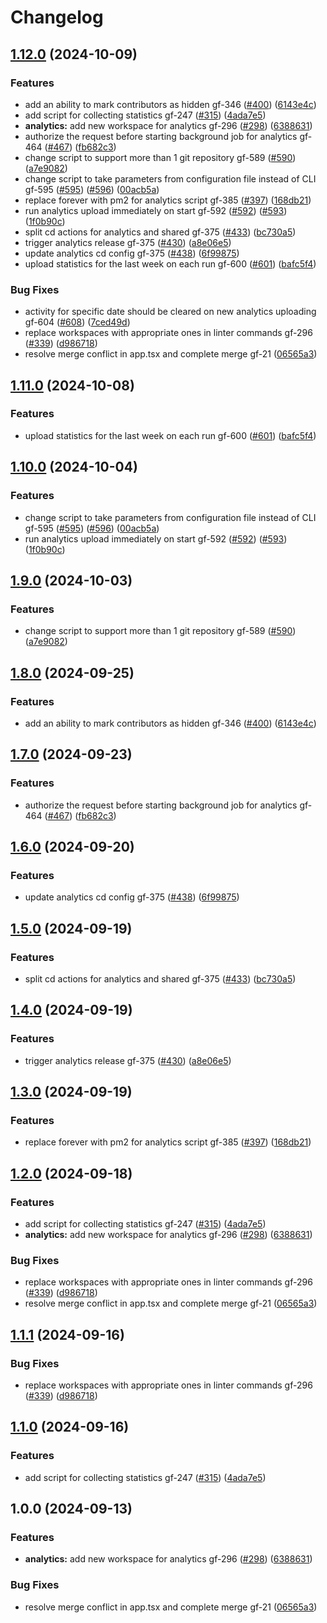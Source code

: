 # Changelog

## [1.12.0](https://github.com/BinaryStudioAcademy/bsa-2024-gitfit/compare/analytics-v1.11.0...analytics-v1.12.0) (2024-10-09)


### Features

* add an ability to mark contributors as hidden gf-346 ([#400](https://github.com/BinaryStudioAcademy/bsa-2024-gitfit/issues/400)) ([6143e4c](https://github.com/BinaryStudioAcademy/bsa-2024-gitfit/commit/6143e4cb851e28de4080230e5e80e0665f65f41f))
* add script for collecting statistics gf-247 ([#315](https://github.com/BinaryStudioAcademy/bsa-2024-gitfit/issues/315)) ([4ada7e5](https://github.com/BinaryStudioAcademy/bsa-2024-gitfit/commit/4ada7e54d759ae3ab865d1bd04b4ed1b7d87ce85))
* **analytics:** add new workspace for analytics gf-296 ([#298](https://github.com/BinaryStudioAcademy/bsa-2024-gitfit/issues/298)) ([6388631](https://github.com/BinaryStudioAcademy/bsa-2024-gitfit/commit/638863144608db4eaa22e13a061fa1f6cdb03207))
* authorize the request before starting background job for analytics gf-464 ([#467](https://github.com/BinaryStudioAcademy/bsa-2024-gitfit/issues/467)) ([fb682c3](https://github.com/BinaryStudioAcademy/bsa-2024-gitfit/commit/fb682c36b7159031475896e12169738756928d6e))
* change script to support more than 1 git repository gf-589 ([#590](https://github.com/BinaryStudioAcademy/bsa-2024-gitfit/issues/590)) ([a7e9082](https://github.com/BinaryStudioAcademy/bsa-2024-gitfit/commit/a7e9082823aad891c6aed34174ee11385918a8fb))
* change script to take parameters from configuration file instead of CLI gf-595 ([#595](https://github.com/BinaryStudioAcademy/bsa-2024-gitfit/issues/595)) ([#596](https://github.com/BinaryStudioAcademy/bsa-2024-gitfit/issues/596)) ([00acb5a](https://github.com/BinaryStudioAcademy/bsa-2024-gitfit/commit/00acb5afe103271f4d23723fd6591c3f515e0513))
* replace forever with pm2 for analytics script gf-385 ([#397](https://github.com/BinaryStudioAcademy/bsa-2024-gitfit/issues/397)) ([168db21](https://github.com/BinaryStudioAcademy/bsa-2024-gitfit/commit/168db2101a3cac49339c5a10bd847db40a8c406d))
* run analytics upload immediately on start gf-592 ([#592](https://github.com/BinaryStudioAcademy/bsa-2024-gitfit/issues/592)) ([#593](https://github.com/BinaryStudioAcademy/bsa-2024-gitfit/issues/593)) ([1f0b90c](https://github.com/BinaryStudioAcademy/bsa-2024-gitfit/commit/1f0b90cec8253cbdb7902078071a193d52abb868))
* split cd actions for analytics and shared gf-375 ([#433](https://github.com/BinaryStudioAcademy/bsa-2024-gitfit/issues/433)) ([bc730a5](https://github.com/BinaryStudioAcademy/bsa-2024-gitfit/commit/bc730a557f169877536d5421a1ab12c3d0cc8221))
* trigger analytics release gf-375 ([#430](https://github.com/BinaryStudioAcademy/bsa-2024-gitfit/issues/430)) ([a8e06e5](https://github.com/BinaryStudioAcademy/bsa-2024-gitfit/commit/a8e06e58119001bf9b4e379116af84d0b87c85fe))
* update analytics cd config gf-375 ([#438](https://github.com/BinaryStudioAcademy/bsa-2024-gitfit/issues/438)) ([6f99875](https://github.com/BinaryStudioAcademy/bsa-2024-gitfit/commit/6f99875eda4711dbb733e5ddbd6bbc7ea25ec88e))
* upload statistics for the last week on each run gf-600 ([#601](https://github.com/BinaryStudioAcademy/bsa-2024-gitfit/issues/601)) ([bafc5f4](https://github.com/BinaryStudioAcademy/bsa-2024-gitfit/commit/bafc5f4aa9998dc6722d4aa57e9d0418a73ce708))


### Bug Fixes

* activity for specific date should be cleared on new analytics uploading gf-604 ([#608](https://github.com/BinaryStudioAcademy/bsa-2024-gitfit/issues/608)) ([7ced49d](https://github.com/BinaryStudioAcademy/bsa-2024-gitfit/commit/7ced49df2d52c79ece92253d4c75bc30242b5953))
* replace workspaces with appropriate ones in linter commands gf-296 ([#339](https://github.com/BinaryStudioAcademy/bsa-2024-gitfit/issues/339)) ([d986718](https://github.com/BinaryStudioAcademy/bsa-2024-gitfit/commit/d986718d6ce8a1e7fce270924a4672ba379fd9b6))
* resolve merge conflict in app.tsx and complete merge gf-21 ([06565a3](https://github.com/BinaryStudioAcademy/bsa-2024-gitfit/commit/06565a3a1352499da451e9c8a6c82e6e26c6b1a9))

## [1.11.0](https://github.com/BinaryStudioAcademy/bsa-2024-gitfit/compare/analytics-v1.10.0...analytics-v1.11.0) (2024-10-08)


### Features

* upload statistics for the last week on each run gf-600 ([#601](https://github.com/BinaryStudioAcademy/bsa-2024-gitfit/issues/601)) ([bafc5f4](https://github.com/BinaryStudioAcademy/bsa-2024-gitfit/commit/bafc5f4aa9998dc6722d4aa57e9d0418a73ce708))

## [1.10.0](https://github.com/BinaryStudioAcademy/bsa-2024-gitfit/compare/analytics-v1.9.0...analytics-v1.10.0) (2024-10-04)


### Features

* change script to take parameters from configuration file instead of CLI gf-595 ([#595](https://github.com/BinaryStudioAcademy/bsa-2024-gitfit/issues/595)) ([#596](https://github.com/BinaryStudioAcademy/bsa-2024-gitfit/issues/596)) ([00acb5a](https://github.com/BinaryStudioAcademy/bsa-2024-gitfit/commit/00acb5afe103271f4d23723fd6591c3f515e0513))
* run analytics upload immediately on start gf-592 ([#592](https://github.com/BinaryStudioAcademy/bsa-2024-gitfit/issues/592)) ([#593](https://github.com/BinaryStudioAcademy/bsa-2024-gitfit/issues/593)) ([1f0b90c](https://github.com/BinaryStudioAcademy/bsa-2024-gitfit/commit/1f0b90cec8253cbdb7902078071a193d52abb868))

## [1.9.0](https://github.com/BinaryStudioAcademy/bsa-2024-gitfit/compare/analytics-v1.8.0...analytics-v1.9.0) (2024-10-03)


### Features

* change script to support more than 1 git repository gf-589 ([#590](https://github.com/BinaryStudioAcademy/bsa-2024-gitfit/issues/590)) ([a7e9082](https://github.com/BinaryStudioAcademy/bsa-2024-gitfit/commit/a7e9082823aad891c6aed34174ee11385918a8fb))

## [1.8.0](https://github.com/BinaryStudioAcademy/bsa-2024-gitfit/compare/analytics-v1.7.0...analytics-v1.8.0) (2024-09-25)


### Features

* add an ability to mark contributors as hidden gf-346 ([#400](https://github.com/BinaryStudioAcademy/bsa-2024-gitfit/issues/400)) ([6143e4c](https://github.com/BinaryStudioAcademy/bsa-2024-gitfit/commit/6143e4cb851e28de4080230e5e80e0665f65f41f))

## [1.7.0](https://github.com/BinaryStudioAcademy/bsa-2024-gitfit/compare/analytics-v1.6.0...analytics-v1.7.0) (2024-09-23)


### Features

* authorize the request before starting background job for analytics gf-464 ([#467](https://github.com/BinaryStudioAcademy/bsa-2024-gitfit/issues/467)) ([fb682c3](https://github.com/BinaryStudioAcademy/bsa-2024-gitfit/commit/fb682c36b7159031475896e12169738756928d6e))

## [1.6.0](https://github.com/BinaryStudioAcademy/bsa-2024-gitfit/compare/analytics-v1.5.0...analytics-v1.6.0) (2024-09-20)


### Features

* update analytics cd config gf-375 ([#438](https://github.com/BinaryStudioAcademy/bsa-2024-gitfit/issues/438)) ([6f99875](https://github.com/BinaryStudioAcademy/bsa-2024-gitfit/commit/6f99875eda4711dbb733e5ddbd6bbc7ea25ec88e))

## [1.5.0](https://github.com/BinaryStudioAcademy/bsa-2024-gitfit/compare/analytics-v1.4.0...analytics-v1.5.0) (2024-09-19)


### Features

* split cd actions for analytics and shared gf-375 ([#433](https://github.com/BinaryStudioAcademy/bsa-2024-gitfit/issues/433)) ([bc730a5](https://github.com/BinaryStudioAcademy/bsa-2024-gitfit/commit/bc730a557f169877536d5421a1ab12c3d0cc8221))

## [1.4.0](https://github.com/BinaryStudioAcademy/bsa-2024-gitfit/compare/analytics-v1.3.0...analytics-v1.4.0) (2024-09-19)


### Features

* trigger analytics release gf-375 ([#430](https://github.com/BinaryStudioAcademy/bsa-2024-gitfit/issues/430)) ([a8e06e5](https://github.com/BinaryStudioAcademy/bsa-2024-gitfit/commit/a8e06e58119001bf9b4e379116af84d0b87c85fe))

## [1.3.0](https://github.com/BinaryStudioAcademy/bsa-2024-gitfit/compare/analytics-v1.2.0...analytics-v1.3.0) (2024-09-19)


### Features

* replace forever with pm2 for analytics script gf-385 ([#397](https://github.com/BinaryStudioAcademy/bsa-2024-gitfit/issues/397)) ([168db21](https://github.com/BinaryStudioAcademy/bsa-2024-gitfit/commit/168db2101a3cac49339c5a10bd847db40a8c406d))

## [1.2.0](https://github.com/BinaryStudioAcademy/bsa-2024-gitfit/compare/analytics-v1.1.1...analytics-v1.2.0) (2024-09-18)


### Features

* add script for collecting statistics gf-247 ([#315](https://github.com/BinaryStudioAcademy/bsa-2024-gitfit/issues/315)) ([4ada7e5](https://github.com/BinaryStudioAcademy/bsa-2024-gitfit/commit/4ada7e54d759ae3ab865d1bd04b4ed1b7d87ce85))
* **analytics:** add new workspace for analytics gf-296 ([#298](https://github.com/BinaryStudioAcademy/bsa-2024-gitfit/issues/298)) ([6388631](https://github.com/BinaryStudioAcademy/bsa-2024-gitfit/commit/638863144608db4eaa22e13a061fa1f6cdb03207))


### Bug Fixes

* replace workspaces with appropriate ones in linter commands gf-296 ([#339](https://github.com/BinaryStudioAcademy/bsa-2024-gitfit/issues/339)) ([d986718](https://github.com/BinaryStudioAcademy/bsa-2024-gitfit/commit/d986718d6ce8a1e7fce270924a4672ba379fd9b6))
* resolve merge conflict in app.tsx and complete merge gf-21 ([06565a3](https://github.com/BinaryStudioAcademy/bsa-2024-gitfit/commit/06565a3a1352499da451e9c8a6c82e6e26c6b1a9))

## [1.1.1](https://github.com/BinaryStudioAcademy/bsa-2024-gitfit/compare/analytics-v1.1.0...analytics-v1.1.1) (2024-09-16)


### Bug Fixes

* replace workspaces with appropriate ones in linter commands gf-296 ([#339](https://github.com/BinaryStudioAcademy/bsa-2024-gitfit/issues/339)) ([d986718](https://github.com/BinaryStudioAcademy/bsa-2024-gitfit/commit/d986718d6ce8a1e7fce270924a4672ba379fd9b6))

## [1.1.0](https://github.com/BinaryStudioAcademy/bsa-2024-gitfit/compare/analytics-v1.0.0...analytics-v1.1.0) (2024-09-16)


### Features

* add script for collecting statistics gf-247 ([#315](https://github.com/BinaryStudioAcademy/bsa-2024-gitfit/issues/315)) ([4ada7e5](https://github.com/BinaryStudioAcademy/bsa-2024-gitfit/commit/4ada7e54d759ae3ab865d1bd04b4ed1b7d87ce85))

## 1.0.0 (2024-09-13)


### Features

* **analytics:** add new workspace for analytics gf-296 ([#298](https://github.com/BinaryStudioAcademy/bsa-2024-gitfit/issues/298)) ([6388631](https://github.com/BinaryStudioAcademy/bsa-2024-gitfit/commit/638863144608db4eaa22e13a061fa1f6cdb03207))


### Bug Fixes

* resolve merge conflict in app.tsx and complete merge gf-21 ([06565a3](https://github.com/BinaryStudioAcademy/bsa-2024-gitfit/commit/06565a3a1352499da451e9c8a6c82e6e26c6b1a9))

